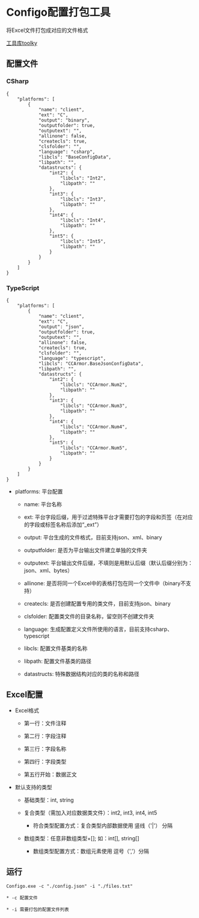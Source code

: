 # Configo配置打包工具

将Excel文件打包成对应的文件格式

[工具库toolky](https://github.com/kirin1349/Toolky)


## 配置文件

### CSharp

    {
        "platforms": [
            {
                "name": "client",
                "ext": "C",
                "output": "binary",
                "outputfolder": true,
                "outputext": "",
                "allinone": false,
                "createcls": true,
                "clsfolder": "",
                "language": "csharp",
                "libcls": "BaseConfigData",
                "libpath": "",
                "datastructs": {
                    "int2": {
                        "libcls": "Int2",
                        "libpath": ""
                    },
                    "int3": {
                        "libcls": "Int3",
                        "libpath": ""
                    },
                    "int4": {
                        "libcls": "Int4",
                        "libpath": ""
                    },
                    "int5": {
                        "libcls": "Int5",
                        "libpath": ""
                    }
                }
            }
        ]
    }


### TypeScript

    {
        "platforms": [
            {
                "name": "client",
                "ext": "C",
                "output": "json",
                "outputfolder": true,
                "outputext": "",
                "allinone": false,
                "createcls": true,
                "clsfolder": "",
                "language": "typescript",
                "libcls": "CCArmor.BaseJsonConfigData",
                "libpath": "",
                "datastructs": {
                    "int2": {
                        "libcls": "CCArmor.Num2",
                        "libpath": ""
                    },
                    "int3": {
                        "libcls": "CCArmor.Num3",
                        "libpath": ""
                    },
                    "int4": {
                        "libcls": "CCArmor.Num4",
                        "libpath": ""
                    },
                    "int5": {
                        "libcls": "CCArmor.Num5",
                        "libpath": ""
                    }
                }
            }
        ]
    }

* platforms: 平台配置

    * name: 平台名称

    * ext: 平台字段后缀，用于过滤特殊平台才需要打包的字段和页签（在对应的字段或标签名称后添加“_ext”）

    * output: 平台生成的文件格式，目前支持json、xml、binary

    * outputfolder: 是否为平台输出文件建立单独的文件夹

    * outputext: 平台输出文件后缀，不填则是用默认后缀（默认后缀分别为：json、xml、bytes）
    
    * allinone: 是否将同一个Excel中的表格打包在同一个文件中（binary不支持）
    
    * createcls: 是否创建配置专用的类文件，目前支持json、binary

    * clsfolder: 配置类文件的目录名称，留空则不创建文件夹

    * language: 生成配置定义文件所使用的语言，目前支持csharp、typescript

    * libcls: 配置文件基类的名称

    * libpath: 配置文件基类的路径

    * datastructs: 特殊数据结构对应的类的名称和路径

## Excel配置

* Excel格式

    * 第一行：文件注释

    * 第二行：字段注释

    * 第三行：字段名称

    * 第四行：字段类型

    * 第五行开始：数据正文

* 默认支持的类型

    * 基础类型：int, string

    * 复合类型（需加入对应数据类文件）：int2, int3, int4, int5

        * 符合类型配置方式：复合类型内部数据使用 竖线（'|'） 分隔

    * 数组类型：任意非数组类型+[]; 如：int[], string[]

        * 数组类型配置方式：数组元素使用 逗号（','）分隔


## 运行

    Configo.exe -c "./config.json" -i "./files.txt"

    * -c 配置文件

    * -i 需要打包的配置文件列表
